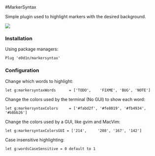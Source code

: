 #MarkerSyntax

Simple plugin used to highlight markers with the desired background.

![](https://preview.ibb.co/e9jWO5/Screen_Shot_2017_05_04_at_21_07_01.png)

### Installation

Using package managers:

`Plug 'e0d1n/markersyntax'`

### Configuration

Change which words to highlight:

`let g:markersyntaxWords      = ['TODO',    'FIXME', 'BUG', 'NOTE']`

Change the colors used by the terminal (No GUI) to show each word:

`let g:markersyntaxColors     = ['#fabd2f', '#fe8019', '#fb4934', '#b8bb26']`

Change the colors used by a GUI, like gvim and MacVim:

`let g:markersyntaxColorsGUI = ['214',     '208', '167', '142']`

Case insensitive highlighting:

`let g:wordsCaseSensitive = 0
default to 1`



